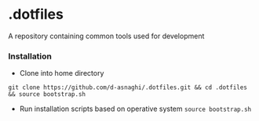 # .dotfiles

A repository containing common tools used for development

### Installation

- Clone into home directory

`git clone https://github.com/d-asnaghi/.dotfiles.git && cd .dotfiles && source bootstrap.sh`

- Run installation scripts based on operative system
`source bootstrap.sh`

